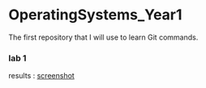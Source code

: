 # OperatingSystems_Year1
The first repository that I will use to learn Git commands.

### lab 1

results : [screenshot](https://github.com/Sagar-TUD-student/OperatingSystems_Year1/blob/main/lab-1/screenshot-github-codespace.png)

